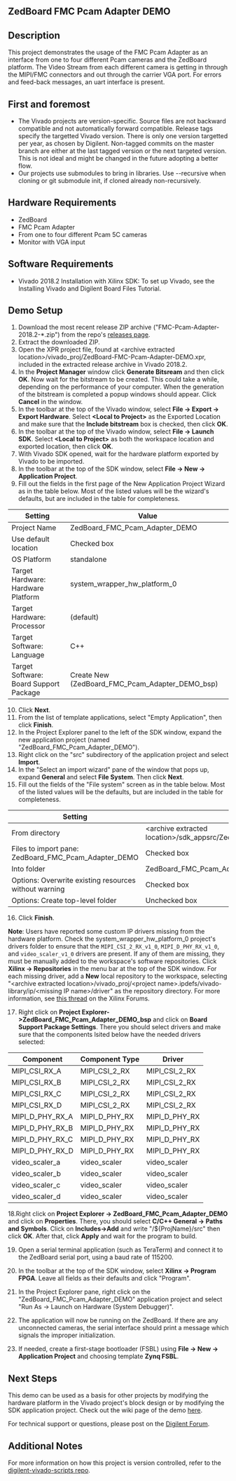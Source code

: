 ZedBoard FMC Pcam Adapter DEMO
------------------------------

Description
------------

This project demonstrates the usage of the FMC Pcam Adapter as an interface from one to four different Pcam cameras and the ZedBoard platform.
The Video Stream from each different camera is getting in through the MIPI/FMC connectors and out through the carrier VGA port. For errors and feed-back messages, an uart interface is present.

First and foremost
------------------

* The Vivado projects are version-specific. Source files are not backward compatible and not automatically forward compatible. Release tags specify the targetted Vivado version. There is only one version targetted per year, as chosen by Digilent. Non-tagged commits on the master branch are either at the last tagged version or the next targeted version. This is not ideal and might be changed in the future adopting a better flow.
* Our projects use submodules to bring in libraries. Use --recursive when cloning or git submodule init, if cloned already non-recursively.

Hardware Requirements
---------------------

* ZedBoard
* FMC Pcam Adapter
* From one to four different Pcam 5C cameras
* Monitor with VGA input 

Software Requirements
---------------------

* Vivado 2018.2 Installation with Xilinx SDK: To set up Vivado, see the Installing Vivado and Digilent Board Files Tutorial.

Demo Setup
----------

1. Download the most recent release ZIP archive ("FMC-Pcam-Adapter-2018.2-*.zip") from the repo's [releases page]().
2. Extract the downloaded ZIP.
3. Open the XPR project file, found at \<archive extracted location\>/vivado_proj/ZedBoard-FMC-Pcam-Adapter-DEMO.xpr, included in the extracted release archive in Vivado 2018.2.
4. In the **Project Manager** window click **Generate Bitsream** and then click **OK**. Now wait for the bitstream to be created. This could take a while, depending on the performance of your computer. When the generation of the bitstream is completed a popup windows should appear. Click **Cancel** in the window.
5. In the toolbar at the top of the Vivado window, select **File -> Export -> Export Hardware**. Select **\<Local to Project\>** as the Exported Location and make sure that the **Include bitstream** box is checked, then click **OK**.
6. In the toolbar at the top of the Vivado window, select **File -> Launch SDK**. Select **\<Local to Project\>** as both the workspace location and exported location, then click **OK**.
7. With Vivado SDK opened, wait for the hardware platform exported by Vivado to be imported.
8. In the toolbar at the top of the SDK window, select **File -> New -> Application Project**.
9. Fill out the fields in the first page of the New Application Project Wizard as in the table below. Most of the listed values will be the wizard's defaults, but are included in the table for completeness.

| Setting                                 | Value                                              |
| --------------------------------------- | -------------------------------------------------- |
| Project Name                            | ZedBoard_FMC_Pcam_Adapter_DEMO                     |
| Use default location                    | Checked box                                        |
| OS Platform                             | standalone                                         |
| Target Hardware: Hardware Platform      | system_wrapper_hw_platform_0                       |
| Target Hardware: Processor              | (default)                                          |
| Target Software: Language               | C++                                                |
| Target Software: Board Support Package  | Create New (ZedBoard_FMC_Pcam_Adapter_DEMO_bsp)    |

10. Click **Next**.
11. From the list of template applications, select "Empty Application", then click **Finish**.
12. In the Project Explorer panel to the left of the SDK window, expand the new application project (named "ZedBoard_FMC_Pcam_Adapter_DEMO").
13. Right click on the "src" subdirectory of the application project and select **Import**.
14. In the "Select an import wizard" pane of the window that pops up, expand **General** and select **File System**. Then click **Next**.
15. Fill out the fields of the "File system" screen as in the table below. Most of the listed values will be the defaults, but are included in the table for completeness.

| Setting                                                | Value                                                                     |
| -                                                      | -                                                                         |
| From directory                                         | \<archive extracted location\>/sdk_appsrc/ZedBoard_FMC_Pcam_Adapter_DEMO  |
| Files to import pane: ZedBoard_FMC_Pcam_Adapter_DEMO   | Checked box                                                               |
| Into folder                                            | ZedBoard_FMC_Pcam_Adapter_DEMO/src                                        |
| Options: Overwrite existing resources without warning  | Checked box                                                               |
| Options: Create top-level folder                       | Unchecked box                                                             |

16. Click **Finish**.

**Note**: Users have reported some custom IP drivers missing from the hardware platform. Check the system_wrapper_hw_platform_0 project's drivers folder to ensure that the <code>MIPI_CSI_2_RX_v1_0</code>, <code>MIPI_D_PHY_RX_v1_0</code>, and <code>video_scaler_v1_0</code> drivers are present. If any of them are missing, they must be manually added to the workspace's software repositories. Click **Xilinx -> Repositories** in the menu bar at the top of the SDK window. For each missing driver, add a **New** local repository to the workspace, selecting "\<archive extracted location\>/vivado_proj/\<project name\>.ipdefs/vivado-library/ip/\<missing IP name\>/driver" as the repository directory. For more information, see [this thread](https://forums.xilinx.com/t5/Embedded-Development-Tools/Custom-IP-driver-not-present-on-BSP/td-p/902331) on the Xilinx Forums.

17. Right click on **Project Explorer->ZedBoard_FMC_Pcam_Adapter_DEMO_bsp** and click on **Board Support Package Settings**. There you should select drivers and make sure that the components lsited below have the needed drivers selected:

| Component                               | Component Type                  | Driver                 |
| --------------------------------------- | --------------------------------|----------------------- |
| MIPI_CSI_RX_A                           | MIPI_CSI_2_RX                   | MIPI_CSI_2_RX          |
| MIPI_CSI_RX_B                           | MIPI_CSI_2_RX                   | MIPI_CSI_2_RX          |
| MIPI_CSI_RX_C                           | MIPI_CSI_2_RX                   | MIPI_CSI_2_RX          |
| MIPI_CSI_RX_D                           | MIPI_CSI_2_RX                   | MIPI_CSI_2_RX          |
| MIPI_D_PHY_RX_A                         | MIPI_D_PHY_RX                   | MIPI_D_PHY_RX          |
| MIPI_D_PHY_RX_B                         | MIPI_D_PHY_RX                   | MIPI_D_PHY_RX          |
| MIPI_D_PHY_RX_C                         | MIPI_D_PHY_RX                   | MIPI_D_PHY_RX          |
| MIPI_D_PHY_RX_D                         | MIPI_D_PHY_RX                   | MIPI_D_PHY_RX          |
| video_scaler_a                          | video_scaler                    | video_scaler           |
| video_scaler_b                          | video_scaler                    | video_scaler           |
| video_scaler_c                          | video_scaler                    | video_scaler           |
| video_scaler_d                          | video_scaler                    | video_scaler           |

18.Right click on **Project Explorer -> ZedBoard_FMC_Pcam_Adapter_DEMO** and click on **Properties**. There, you should select **C/C++ General -> Paths and Symbols**. Click on **Includes->Add** and write "/${ProjName}/src" then click **OK**. After that, click **Apply** and wait for the program to build. 

19. Open a serial terminal application (such as TeraTerm) and connect it to the ZedBoard serial port, using a baud rate of 115200.

20. In the toolbar at the top of the SDK window, select **Xilinx -> Program FPGA**. Leave all fields as their defaults and click "Program".

21. In the Project Explorer pane, right click on the "ZedBoard_FMC_Pcam_Adapter_DEMO" application project and select "Run As -> Launch on Hardware (System Debugger)".

22. The application will now be running on the ZedBoard. If there are any unconnected cameras, the serial interface should print a message which signals the improper initialization. 

23. If needed, create a first-stage bootloader (FSBL) using **File -> New -> Application Project** and choosing template **Zynq FSBL**.


Next Steps
----------
This demo can be used as a basis for other projects by modifying the hardware platform in the Vivado project's block design or by modifying the SDK application project.
Check out the wiki page of the demo [here](https://reference.digilentinc.com/learn/programmable-logic/tutorials/zedboard-fmc-pcam-adapter-demo/start#download_and_launch_the_zedboard_fmc-pcam-adapter_demo).

For technical support or questions, please post on the [Digilent Forum](https://forum.digilentinc.com/).

Additional Notes
----------------
For more information on how this project is version controlled, refer to the [digilent-vivado-scripts repo](https://github.com/digilent/digilent-vivado-scripts).

